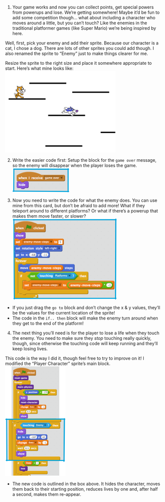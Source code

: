 1. Your game works and now you can collect points, get special powers from powerups and lose. We’re getting somewhere! Maybe it’d be fun to add some competition though… what about including a character who moves around a little, but you can’t touch? Like the enemies in the traditional platformer games \(like Super Mario\) we’re being inspired by here.

 Well, first, pick your enemy and add their sprite. Because our character is a cat, I chose a dog. There are lots of other sprites you could add though. I also renamed the sprite to “Enemy” just to make things clearer for me.

 Resize the sprite to the right size and place it somewhere appropriate to start. Here’s what mine looks like: ![](assets/comp1.png)

2. Write the easier code first: Setup the block for the `game over` message, so the enemy will disappear when the player loses the game. ![](assets/comp2.png)

3. Now you need to write the code for what the enemy does. You can use mine from this card, but don’t be afraid to add more! What if they teleport around to different platforms? Or what if there’s a powerup that makes them move faster, or slower? ![](assets/comp3.png)

 * If you just drag the `go to` block and don’t change the x & y values, they’ll be the values for the current location of the sprite!
 * The code in the `if.. then` block will make the enemy turn around when they get to the end of the platform!

4. The next thing you’ll need is for the player to lose a life when they touch the enemy. You need to make sure they _stop_ touching really quickly, though, since otherwise the touching code will keep running and they’ll keep losing lives.

 This code is the way I did it, though feel free to try to improve on it! I modified the “Player Character” sprite’s main block. ![](assets/comp4.png)

 * The new code is outlined in the box above. It hides the character, moves them back to their starting position, reduces lives by one and, after half a second, makes them re-appear.